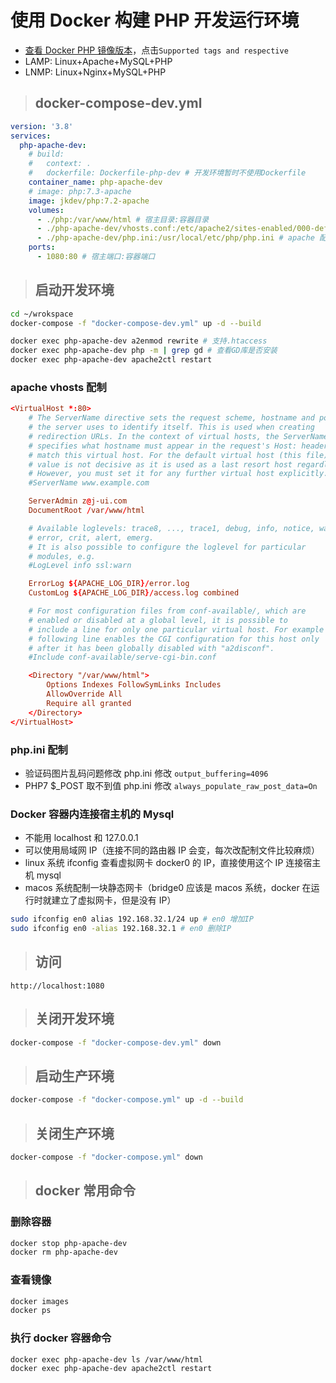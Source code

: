 # 使用 Docker 构建 PHP 开发运行环境

- [查看 Docker PHP 镜像版本](https://hub.docker.com/_/php)，点击`Supported tags and respective`
- LAMP: Linux+Apache+MySQL+PHP
- LNMP: Linux+Nginx+MySQL+PHP

> ## docker-compose-dev.yml

```yaml
version: '3.8'
services:
  php-apache-dev:
    # build:
    #   context: .
    #   dockerfile: Dockerfile-php-dev # 开发环境暂时不使用Dockerfile
    container_name: php-apache-dev
    # image: php:7.3-apache
    image: jkdev/php:7.2-apache
    volumes:
      - ./php:/var/www/html # 宿主目录:容器目录
      - ./php-apache-dev/vhosts.conf:/etc/apache2/sites-enabled/000-default.conf # apache 配制文件
      - ./php-apache-dev/php.ini:/usr/local/etc/php/php.ini # apache 配制文件
    ports:
      - 1080:80 # 宿主端口:容器端口
```

> ## 启动开发环境

```bash
cd ~/wrokspace
docker-compose -f "docker-compose-dev.yml" up -d --build

docker exec php-apache-dev a2enmod rewrite # 支持.htaccess
docker exec php-apache-dev php -m | grep gd # 查看GD库是否安装
docker exec php-apache-dev apache2ctl restart
```

### apache vhosts 配制

```conf
<VirtualHost *:80>
    # The ServerName directive sets the request scheme, hostname and port that
    # the server uses to identify itself. This is used when creating
    # redirection URLs. In the context of virtual hosts, the ServerName
    # specifies what hostname must appear in the request's Host: header to
    # match this virtual host. For the default virtual host (this file) this
    # value is not decisive as it is used as a last resort host regardless.
    # However, you must set it for any further virtual host explicitly.
    #ServerName www.example.com

    ServerAdmin z@j-ui.com
    DocumentRoot /var/www/html

    # Available loglevels: trace8, ..., trace1, debug, info, notice, warn,
    # error, crit, alert, emerg.
    # It is also possible to configure the loglevel for particular
    # modules, e.g.
    #LogLevel info ssl:warn

    ErrorLog ${APACHE_LOG_DIR}/error.log
    CustomLog ${APACHE_LOG_DIR}/access.log combined

    # For most configuration files from conf-available/, which are
    # enabled or disabled at a global level, it is possible to
    # include a line for only one particular virtual host. For example the
    # following line enables the CGI configuration for this host only
    # after it has been globally disabled with "a2disconf".
    #Include conf-available/serve-cgi-bin.conf

    <Directory "/var/www/html">
        Options Indexes FollowSymLinks Includes
        AllowOverride All
        Require all granted
    </Directory>
</VirtualHost>
```

### php.ini 配制

- 验证码图片乱码问题修改 php.ini 修改 `output_buffering=4096`
- PHP7 $\_POST 取不到值 php.ini 修改 `always_populate_raw_post_data=On`

### Docker 容器内连接宿主机的 Mysql

- 不能用 localhost 和 127.0.0.1
- 可以使用局域网 IP（连接不同的路由器 IP 会变，每次改配制文件比较麻烦）
- linux 系统 ifconfig 查看虚拟网卡 docker0 的 IP，直接使用这个 IP 连接宿主机 mysql
- macos 系统配制一块静态网卡（bridge0 应该是 macos 系统，docker 在运行时就建立了虚拟网卡，但是没有 IP）

```bash
sudo ifconfig en0 alias 192.168.32.1/24 up # en0 增加IP
sudo ifconfig en0 -alias 192.168.32.1 # en0 删除IP
```

> ## 访问

```
http://localhost:1080
```

> ## 关闭开发环境

```bash
docker-compose -f "docker-compose-dev.yml" down
```

> ## 启动生产环境

```bash
docker-compose -f "docker-compose.yml" up -d --build
```

> ## 关闭生产环境

```bash
docker-compose -f "docker-compose.yml" down
```

> ## docker 常用命令

### 删除容器

```bash
docker stop php-apache-dev
docker rm php-apache-dev
```

### 查看镜像

```bash
docker images
docker ps
```

### 执行 docker 容器命令

```bash
docker exec php-apache-dev ls /var/www/html
docker exec php-apache-dev apache2ctl restart
```
